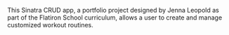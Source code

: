 This Sinatra CRUD app, a portfolio project designed by Jenna Leopold as part of the Flatiron School curriculum, allows a user to create and manage customized workout routines.

